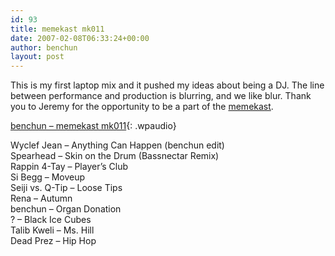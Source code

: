 ```yaml
---
id: 93
title: memekast mk011
date: 2007-02-08T06:33:24+00:00
author: benchun
layout: post
---
```

This is my first laptop mix and it pushed my ideas about being a DJ. The line between performance and production is blurring, and we like blur. Thank you to Jeremy for the opportunity to be a part of the [memekast](http://mk2systems.com/memekast/mk011.html).

[benchun &#8211; memekast mk011](http://www.mk2systems.com/memekast/episodes/memekast_mk011_200702.mp3){: .wpaudio}

Wyclef Jean – Anything Can Happen (benchun edit)    
Spearhead – Skin on the Drum (Bassnectar Remix)  
Rappin 4-Tay – Player’s Club  
Si Begg – Moveup  
Seiji vs. Q-Tip – Loose Tips  
Rena – Autumn  
benchun – Organ Donation  
? – Black Ice Cubes  
Talib Kweli – Ms. Hill  
Dead Prez – Hip Hop
